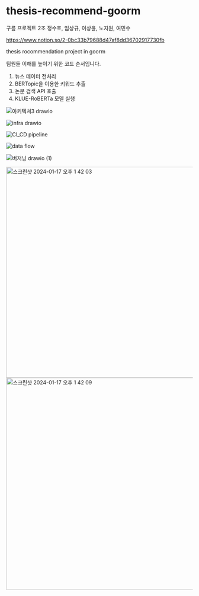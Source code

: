 # thesis-recommend-goorm

구름 프로젝트 2조
정수호, 임상규, 이상윤, 노지원, 여민수

https://www.notion.so/2-0bc33b79688d47af8dd36702917730fb

thesis rocommendation project in goorm



팀원들 이해를 높이기 위한 코드 순서입니다.
1. 뉴스 데이터 전처리
2. BERTopic을 이용한 키워드 추출
3. 논문 검색 API 호출
4. KLUE-RoBERTa 모델 실행


![아키텍쳐3 drawio](https://github.com/suhoJ/thesis-recommend-goorm/assets/95326370/5aff3977-99e6-4119-8edd-219b7ea0266e)

![infra drawio](https://github.com/suhoJ/thesis-recommend-goorm/assets/95326370/c962dd6e-d967-4f0a-8904-1bfe0695ca5f)

![CI_CD pipeline](https://github.com/suhoJ/thesis-recommend-goorm/assets/95326370/a769a04e-628b-4c52-9688-85a78497d90e)

![data flow](https://github.com/suhoJ/thesis-recommend-goorm/assets/95326370/f6e7588e-2fce-47cb-98ad-d5c84b95ac16)

![버저닝 drawio (1)](https://github.com/suhoJ/thesis-recommend-goorm/assets/95326370/7e6453bf-9fa6-466e-9de8-26ef01e92608)

<img width="569" alt="스크린샷 2024-01-17 오후 1 42 03" src="https://github.com/suhoJ/thesis-recommend-goorm/assets/95326370/260d6eed-00a8-4298-9afb-0d4a8c2adf10">
<img width="572" alt="스크린샷 2024-01-17 오후 1 42 09" src="https://github.com/suhoJ/thesis-recommend-goorm/assets/95326370/8c9b3f17-09b6-4513-98c9-a366ff1e9556">

